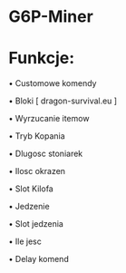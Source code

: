 # G6P-Miner


# Funkcje:

• Customowe komendy

• Bloki [ dragon-survival.eu ]

• Wyrzucanie itemow

• Tryb Kopania

• Dlugosc stoniarek

• Ilosc okrazen

• Slot Kilofa

• Jedzenie

• Slot jedzenia

• Ile jesc

• Delay komend
